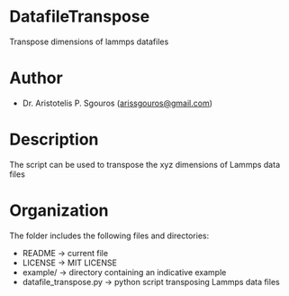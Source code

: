 # DatafileTranspose
Transpose dimensions of lammps datafiles

# Author
- Dr. Aristotelis P. Sgouros (arissgouros@gmail.com)

# Description
The script can be used to transpose the xyz dimensions of Lammps data files

# Organization
The folder includes the following files and directories:
 - README                -> current file
 - LICENSE               -> MIT LICENSE
 - example/              -> directory containing an indicative example
 - datafile_transpose.py -> python script transposing Lammps data files
